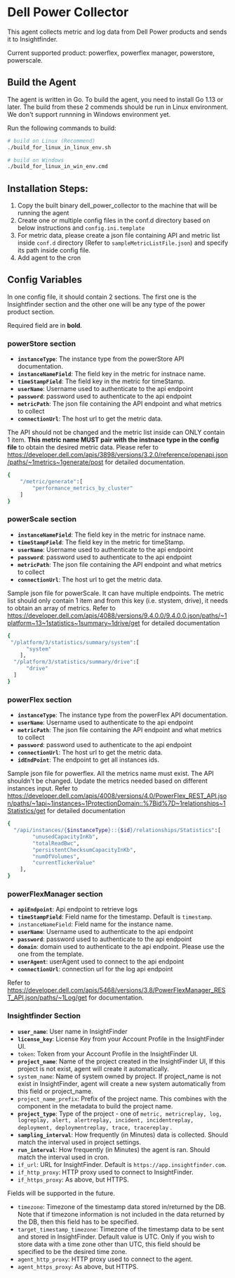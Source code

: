 # Dell Power Collector

This agent collects metric and log data from Dell Power products and sends it to Insightfinder.

Current supported product: powerflex, powerflex manager, powerstore, powerscale.

## Build the Agent

The agent is written in Go. To build the agent, you need to install Go 1.13 or later. The build from these 2 commends should be run in Linux environment. We don't support runnning in Windows environment yet. 

Run the following commands to build:
```bash
# build on Linux (Recommend)
./build_for_linux_in_linux_env.sh

# build on Windows
./build_for_linux_in_win_env.cmd
```

## Installation Steps:

1. Copy the built binary dell_power_collector to the machine that will be running the agent
1. Create one or multiple config files in the conf.d directory based on below instructions and `config.ini.template`
1. For metric data, please create a json file containing API and metric list inside `conf.d` directory (Refer to `sampleMetricListFile.json`) and specify its path inside config file.
1. Add agent to the cron

## Config Variables
In one config file, it should contain 2 sections. The first one is the Insightfinder section and the other one will be any type of the power product section.

Required field are in **bold**.
### powerStore section
* **`instanceType`**:  The instance type from the powerStore API documentation.
* **`instanceNameField`**:  The field key in the metric for instnace name.
* **`timeStampField`**:  The field key in the metric for timeStamp.
* **`userName`**: Username used to authenticate to the api endpoint
* **`password`**: password used to authenticate to the api endpoint
* **`metricPath`**: The json file containing the API endpoint and what metrics to collect
* **`connectionUrl`**: The host url to get the metric data.

The API should not be changed and the metric list inside can ONLY contain 1 item. **This metric name MUST pair with the instnace type in the config file** to obtain the desired metric data. Please refer to https://developer.dell.com/apis/3898/versions/3.2.0/reference/openapi.json/paths/~1metrics~1generate/post for detailed documentation.
```bash
{
    "/metric/generate":[
        "performance_metrics_by_cluster"
    ]
}
```

### powerScale section
* **`instanceNameField`**:  The field key in the metric for instnace name.
* **`timeStampField`**:  The field key in the metric for timeStamp.
* **`userName`**: Username used to authenticate to the api endpoint
* **`password`**: password used to authenticate to the api endpoint
* **`metricPath`**: The json file containing the API endpoint and what metrics to collect
* **`connectionUrl`**: The host url to get the metric data.

Sample json file for powerScale. It can have multiple endpoints. The metric list should only contain 1 item and from this key (i.e. stystem, drive), it needs to obtain an array of metrics. Refer to https://developer.dell.com/apis/4088/versions/9.4.0.0/9.4.0.0.json/paths/~1platform~13~1statistics~1summary~1drive/get for detailed documentation
```bash
{
 "/platform/3/statistics/summary/system":[
      "system"
    ],
  "/platform/3/statistics/summary/drive":[
      "drive"
  ]
}
```
### powerFlex section

* **`instanceType`**:  The instance type from the powerFlex API documentation.
* **`userName`**: Username used to authenticate to the api endpoint
* **`metricPath`**: The json file containing the API endpoint and what metrics to collect
* **`password`**: password used to authenticate to the api endpoint
* **`connectionUrl`**: The host url to get the metric data.
* **`idEndPoint`**: The endpoint to get all instances ids.

Sample json file for powerflex. All the metrics name must exist. The API shouldn't be changed. Update the metrics needed based on different instances input. Refer to https://developer.dell.com/apis/4008/versions/4.0/PowerFlex_REST_API.json/paths/~1api~1instances~1ProtectionDomain::%7Bid%7D~1relationships~1Statistics/get for detailed documentation
```bash
{
  "/api/instances/{$instanceType}::{$id}/relationships/Statistics":[
        "unusedCapacityInKb",
        "totalReadBwc",
        "persistentChecksumCapacityInKb",
        "numOfVolumes",
        "currentTickerValue"
    ],
}
```

### powerFlexManager section

* **`apiEndpoint`**: Api endpoint to retrieve logs
* **`timeStampField`**: Field name for the timestamp. Default is `timestamp`.
* `instanceNameField`: Field name for the instance name.
* **`userName`**: Username used to authenticate to the api endpoint
* **`password`**: password used to authenticate to the api endpoint
* **`domain`**: domain used to authenticate to the api endpoint. Please use the one from the template.
* **`userAgent`**: userAgent used to connect to the api endpoint
* **`connectionUrl`**: connection url for the log api endpoint

Refer to https://developer.dell.com/apis/5468/versions/3.8/PowerFlexManager_REST_API.json/paths/~1Log/get for documentation.

### Insightfinder Section

* **`user_name`**: User name in InsightFinder
* **`license_key`**: License Key from your Account Profile in the InsightFinder UI.
* `token`: Token from your Account Profile in the InsightFinder UI.
* **`project_name`**: Name of the project created in the InsightFinder UI, If this project is not exist, agent will
  create it automatically.
* `system_name`: Name of system owned by project. If project_name is not exist in InsightFinder, agent will create a new
  system automatically from this field or project_name.
* `project_name_prefix`: Prefix of the project name. This combines with the component in the metadata to build the
  project name.
* **`project_type`**: Type of the project - one
  of `metric, metricreplay, log, logreplay, alert, alertreplay, incident, incidentreplay, deployment, deploymentreplay, trace, tracereplay`
  .
* **`sampling_interval`**: How frequently (in Minutes) data is collected. Should match the interval used in project
  settings.
* **`run_interval`**: How frequently (in Minutes) the agent is ran. Should match the interval used in cron.
* `if_url`: URL for InsightFinder. Default is `https://app.insightfinder.com`.
* `if_http_proxy`: HTTP proxy used to connect to InsightFinder.
* `if_https_proxy`: As above, but HTTPS.

Fields will be supported in the future.

* `timezone`: Timezone of the timestamp data stored in/returned by the DB. Note that if timezone information is not
  included in the data returned by the DB, then this field has to be specified.
* `target_timestamp_timezone`: Timezone of the timestamp data to be sent and stored in InsightFinder. Default value is
  UTC. Only if you wish to store data with a time zone other than UTC, this field should be specified to be the desired
  time zone.
* `agent_http_proxy`: HTTP proxy used to connect to the agent.
* `agent_https_proxy`: As above, but HTTPS.


